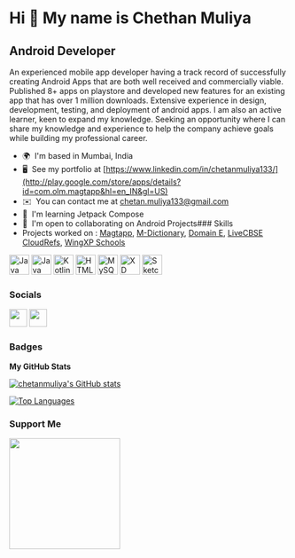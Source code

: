 Hi 👋 My name is Chethan Muliya
==============================

Android Developer
-----------------

An experienced mobile app developer having a track record of successfully creating Android Apps that are both well received and commercially viable. Published 8+ apps on playstore and developed new features for an existing app that has over 1 million downloads. Extensive experience in design, development, testing, and deployment of android apps. I am also an active learner, keen to expand my knowledge. Seeking an opportunity where I can share my knowledge and experience to help the company achieve goals while building my professional career.

*   🌍  I'm based in Mumbai, India
*   🖥️  See my portfolio at [https://www.linkedin.com/in/chetanmuliya133/](http://play.google.com/store/apps/details?id=com.olm.magtapp&hl=en_IN&gl=US)
*   ✉️  You can contact me at [chetan.muliya133@gmail.com](mailto:chetan.muliya133@gmail.com)
*   🧠  I'm learning Jetpack Compose
*   🤝  I'm open to collaborating on Android Projects### Skills 
*    Projects worked on : [Magtapp](https://play.google.com/store/apps/details?id=com.olm.magtapp), [M-Dictionary](https://play.google.com/store/apps/details?id=com.m.dictionary), [Domain E](https://play.google.com/store/apps/details?id=com.detpl.domaine.smartcbse), [LiveCBSE CloudRefs](https://play.google.com/store/apps/details?id=in.domaine.wingxp.newlivecbseapp2), [WingXP Schools](https://play.google.com/store/apps/details?id=in.domaine.wingxp.school)

<p align="left">
<a href="https://developer.android.com/" target="_blank" rel="noreferrer"><img src="https://developer.android.com/static/images/logos/android.svg" width="36" height="36" alt="Java" /></a>
<a href="https://www.oracle.com/java/" target="_blank" rel="noreferrer"><img src="https://raw.githubusercontent.com/danielcranney/readme-generator/main/public/icons/skills/java-colored.svg" width="36" height="36" alt="Java" /></a>
<a href="https://kotlinlang.org/" target="_blank" rel="noreferrer"><img src="https://raw.githubusercontent.com/danielcranney/readme-generator/main/public/icons/skills/kotlin-colored.svg" width="36" height="36" alt="Kotlin" /></a>
<a href="https://developer.mozilla.org/en-US/docs/Glossary/HTML5" target="_blank" rel="noreferrer"><img src="https://raw.githubusercontent.com/danielcranney/readme-generator/main/public/icons/skills/html5-colored.svg" width="36" height="36" alt="HTML5" /></a>
<a href="https://www.mysql.com/" target="_blank" rel="noreferrer"><img src="https://raw.githubusercontent.com/danielcranney/readme-generator/main/public/icons/skills/mysql-colored.svg" width="36" height="36" alt="MySQL" /></a>
<a href="https://www.adobe.com/uk/products/xd.html" target="_blank" rel="noreferrer"><img src="https://raw.githubusercontent.com/danielcranney/readme-generator/main/public/icons/skills/xd-colored.svg" width="36" height="36" alt="XD" /></a>
<a href="https://www.sketch.com/" target="_blank" rel="noreferrer"><img src="https://raw.githubusercontent.com/danielcranney/readme-generator/main/public/icons/skills/sketch-colored.svg" width="36" height="36" alt="Sketch" /></a>
</p>
                    
                    
### Socials

<p align="left"> <a href="https://www.github.com/chetanmuliya" target="_blank" rel="noreferrer"><img src="https://raw.githubusercontent.com/danielcranney/readme-generator/main/public/icons/socials/github.svg" width="32" height="32" /></a> <a href="https://www.linkedin.com/in/chetanmuliya133/" target="_blank" rel="noreferrer"><img src="https://raw.githubusercontent.com/danielcranney/readme-generator/main/public/icons/socials/linkedin.svg" width="32" height="32" /></a></p>

### Badges

<b>My GitHub Stats</b>

<a href="http://www.github.com/chetanmuliya"><img src="https://github-readme-stats.vercel.app/api?username=chetanmuliya&show_icons=true&hide=&count_private=true&title_color=22c55e&text_color=ffffff&icon_color=3382ed&bg_color=22272e&hide_border=true&show_icons=true" alt="chetanmuliya's GitHub stats" /></a>

<a href="https://github.com/chetanmuliya" align="left"><img src="https://github-readme-stats.vercel.app/api/top-langs/?username=chetanmuliya&langs_count=10&title_color=22c55e&text_color=ffffff&icon_color=3382ed&bg_color=22272e&hide_border=true&locale=en&custom_title=Top%20%Languages" alt="Top Languages" /></a>

### Support Me

<a href="https://www.buymeacoffee.com/chetanmuliya"><img src="https://cdn.buymeacoffee.com/buttons/v2/default-yellow.png" width="200" /></a>                 
